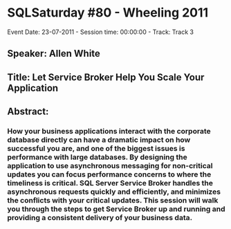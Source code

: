 # SQLSaturday #80 - Wheeling 2011
Event Date: 23-07-2011 - Session time: 00:00:00 - Track: Track 3
## Speaker: Allen White
## Title: Let Service Broker Help You Scale Your Application
## Abstract:
### How your business applications interact with the corporate database directly can have a dramatic impact on how successful you are, and one of the biggest issues is performance with large databases.  By designing the application to use asynchronous messaging for non-critical updates you can focus performance concerns to where the timeliness is critical.  SQL Server Service Broker handles the asynchronous requests quickly and efficiently, and minimizes the conflicts with your critical updates.  This session will walk you through the steps to get Service Broker up and running and providing a consistent delivery of your business data.
